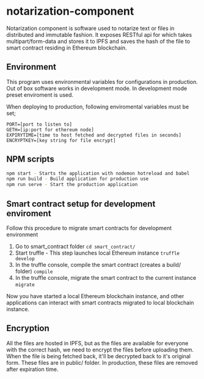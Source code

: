 # notarization-component

Notarization component is software used to notarize text or files in distributed and immutable fashion. It exposes RESTful api for which takes multipart/form-data and stores it to IPFS and saves the hash of the file to smart contract residing in Ethereum blockchain.

## Environment

This program uses environmental variables for configurations in production. Out of box software works in development mode. In development mode preset enviroment is used.

When deploying to production, following enviromental variables must be set;

```env
PORT=[port to listen to]
GETH=[ip:port for ethereum node]
EXPIRYTIME=[time to host fetched and decrypted files in seconds]
ENCRYPTKEY=[key string for file encrypt]
```

## NPM scripts

```bash
npm start - Starts the application with nodemon hotreload and babel
npm run build - Build application for production use
npm run serve - Start the production application
```

## Smart contract setup for development enviroment

Follow this procedure to migrate smart contracts for development environment

1. Go to smart_contract folder
   `cd smart_contract/`
2. Start truffle - This step launches local Ethereum instance
   `truffle develop`
3. In the truffle console, compile the smart contract (creates a build/ folder)
   `compile`
4. In the truffle console, migrate the smart contract to the current instance
   `migrate`

Now you have started a local Ethereum blockchain instance, and other applications can interact with smart contracts migrated to local blockchain instance.

## Encryption

All the files are hosted in IPFS, but as the files are available for everyone with the correct hash, we need to encrypt the files before uploading them. When the file is being fetched back, it'll be decrypted back to it's original form. These files are in public/ folder. In production, these files are removed after expiration time.
